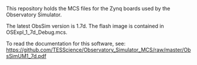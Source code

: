 This repository holds the MCS files for the Zynq boards used by the Observatory Simulator.

The latest ObsSim version is 1.7d.   The flash image is contained in OSExpl_1_7d_Debug.mcs.

To read the documentation for this software, see:
https://github.com/TESScience/Observatory_Simulator_MCS/raw/master/ObsSimUM1_7d.pdf
